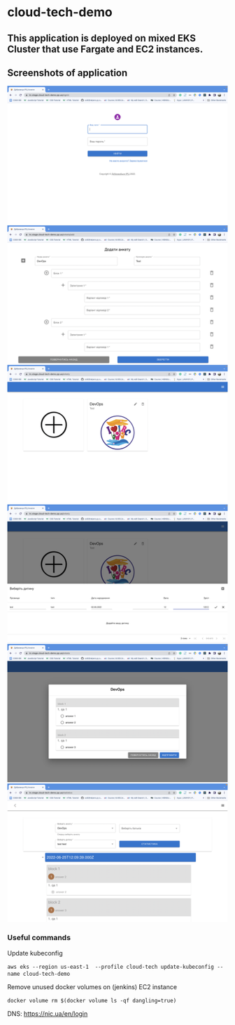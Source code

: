 # cloud-tech-demo
## This application is deployed on mixed EKS Cluster that use Fargate and EC2 instances.

## Screenshots of application

<img src="screenshots/1.png">
<img src="screenshots/2.png">
<img src="screenshots/3.png">
<img src="screenshots/4.png">
<img src="screenshots/5.png">
<img src="screenshots/6.png">

### Useful commands

Update kubeconfig
```
aws eks --region us-east-1  --profile cloud-tech update-kubeconfig --name cloud-tech-demo
```

Remove unused docker volumes on (jenkins) EC2 instance
```
docker volume rm $(docker volume ls -qf dangling=true)
```

DNS: https://nic.ua/en/login 
